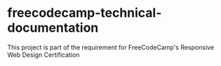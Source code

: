 # freecodecamp-technical-documentation
This project is part of the requirement for FreeCodeCamp's Responsive Web Design Certification
